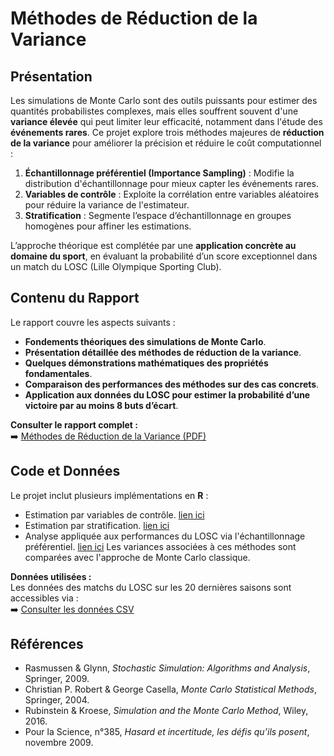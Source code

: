 # Méthodes de Réduction de la Variance

## Présentation  
Les simulations de Monte Carlo sont des outils puissants pour estimer des quantités probabilistes complexes, mais elles souffrent souvent d'une **variance élevée** qui peut limiter leur efficacité, notamment dans l'étude des **événements rares**. Ce projet explore trois méthodes majeures de **réduction de la variance** pour améliorer la précision et réduire le coût computationnel :

1. **Échantillonnage préférentiel (Importance Sampling)** : Modifie la distribution d'échantillonnage pour mieux capter les événements rares.
2. **Variables de contrôle** : Exploite la corrélation entre variables aléatoires pour réduire la variance de l'estimateur.
3. **Stratification** : Segmente l’espace d’échantillonnage en groupes homogènes pour affiner les estimations.

L’approche théorique est complétée par une **application concrète au domaine du sport**, en évaluant la probabilité d’un score exceptionnel dans un match du LOSC (Lille Olympique Sporting Club).

## Contenu du Rapport  
Le rapport couvre les aspects suivants :
- **Fondements théoriques des simulations de Monte Carlo**.
- **Présentation détaillée des méthodes de réduction de la variance**.
- **Quelques démonstrations mathématiques des propriétés fondamentales**.
- **Comparaison des performances des méthodes sur des cas concrets**.
- **Application aux données du LOSC pour estimer la probabilité d’une victoire par au moins 8 buts d’écart**.

**Consulter le rapport complet :**  
➡️ [Méthodes de Réduction de la Variance (PDF)](./Methodes_Reduction_Variance.pdf)

## Code et Données  
Le projet inclut plusieurs implémentations en **R** :
- Estimation par variables de contrôle. [lien ici](./data/estimation_par_VC.R)
- Estimation par stratification. [lien ici](./data/estimation_par_ST.R)
- Analyse appliquée aux performances du LOSC via l'échantillonnage préférentiel. [lien ici](./data/estimation_par_EP_application_LOSC.R)
Les variances associées à ces méthodes sont comparées avec l'approche de Monte Carlo classique.

**Données utilisées :**  
Les données des matchs du LOSC sur les 20 dernières saisons sont accessibles via :  
➡️ [Consulter les données CSV](./data/Donnees_LOSC.csv)

## Références  
- Rasmussen & Glynn, *Stochastic Simulation: Algorithms and Analysis*, Springer, 2009.  
- Christian P. Robert & George Casella, *Monte Carlo Statistical Methods*, Springer, 2004.  
- Rubinstein & Kroese, *Simulation and the Monte Carlo Method*, Wiley, 2016.  
- Pour la Science, n°385, *Hasard et incertitude, les défis qu’ils posent*, novembre 2009.  

